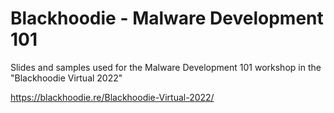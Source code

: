 # Blackhoodie - Malware Development 101 

Slides and samples used for the Malware Development 101 workshop in the "Blackhoodie Virtual 2022"

https://blackhoodie.re/Blackhoodie-Virtual-2022/

